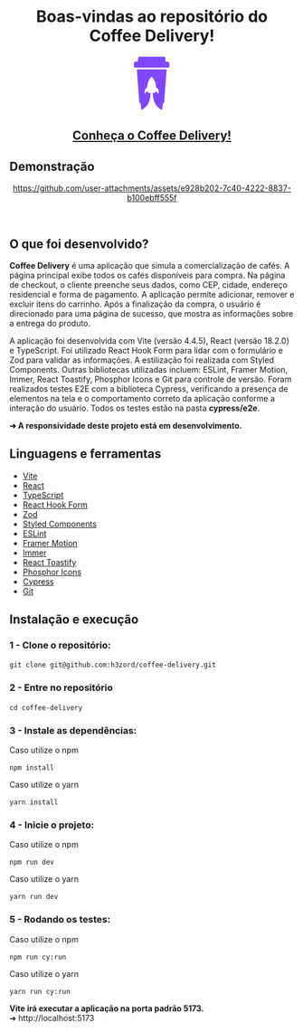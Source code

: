 <h1 align="center">Boas-vindas ao repositório do Coffee Delivery!</h1>

<div align="center"><img src="public/logo-app.svg"/></div>

<h2 align="center">
  <a href="https://app-coffee-delivery.vercel.app" target="_blank">
    Conheça o Coffee Delivery!
  </a>
</h2>

## Demonstração

<div align="center">
  
  https://github.com/user-attachments/assets/e928b202-7c40-4222-8837-b100ebff555f
  
</div>

<br/>

## O que foi desenvolvido?

<strong>Coffee Delivery</strong> é uma aplicação que simula a comercialização de cafés. A página principal exibe todos os cafés disponíveis para compra. Na página de checkout, o cliente preenche seus dados, como CEP, cidade, endereço residencial e forma de pagamento. A aplicação permite adicionar, remover e excluir itens do carrinho. Após a finalização da compra, o usuário é direcionado para uma página de sucesso, que mostra as informações sobre a entrega do produto.

A aplicação foi desenvolvida com Vite (versão 4.4.5), React (versão 18.2.0) e TypeScript. Foi utilizado React Hook Form para lidar com o formulário e Zod para validar as informações. A estilização foi realizada com Styled Components. Outras bibliotecas utilizadas incluem: ESLint, Framer Motion, Immer, React Toastify, Phosphor Icons e Git para controle de versão. Foram realizados testes E2E com a biblioteca Cypress, verificando a presença de elementos na tela e o comportamento correto da aplicação conforme a interação do usuário. Todos os testes estão na pasta <strong>cypress/e2e</strong>.

<strong>➜ A responsividade deste projeto está em desenvolvimento.</strong>

## Linguagens e ferramentas

- [Vite](https://vitejs.dev/)
- [React](https://react.dev/)
- [TypeScript](https://www.typescriptlang.org/)
- [React Hook Form](https://www.react-hook-form.com/)
- [Zod](https://zod.dev/)
- [Styled Components](https://styled-components.com/)
- [ESLint](https://eslint.org/)
- [Framer Motion](https://www.framer.com/motion/)
- [Immer](https://immerjs.github.io/immer/)
- [React Toastify](https://fkhadra.github.io/react-toastify/installation/)
- [Phosphor Icons](https://phosphoricons.com/)
- [Cypress](https://www.cypress.io/)
- [Git](https://git-scm.com/)

## Instalação e execução

### 1 - Clone o repositório:
```
git clone git@github.com:h3zord/coffee-delivery.git
```

### 2 - Entre no repositório
```
cd coffee-delivery
```

### 3 - Instale as dependências:
Caso utilize o npm
```
npm install
```
Caso utilize o yarn
```
yarn install
```

### 4 - Inicie o projeto:

Caso utilize o npm
```
npm run dev
```
Caso utilize o yarn
```
yarn run dev
```

### 5 - Rodando os testes:
Caso utilize o npm
```
npm run cy:run
```
Caso utilize o yarn
```
yarn run cy:run
```

<strong>Vite irá executar a aplicação na porta padrão 5173.</strong>
<br/>
➜ http://localhost:5173